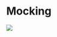 # Mocking

[![](https://dabuttonfactory.com/button.png?t=Install+Now&f=Open+Sans-Bold&ts=14&tc=fff&hp=24&vp=11&c=3&bgt=unicolored&bgc=008388)](as)